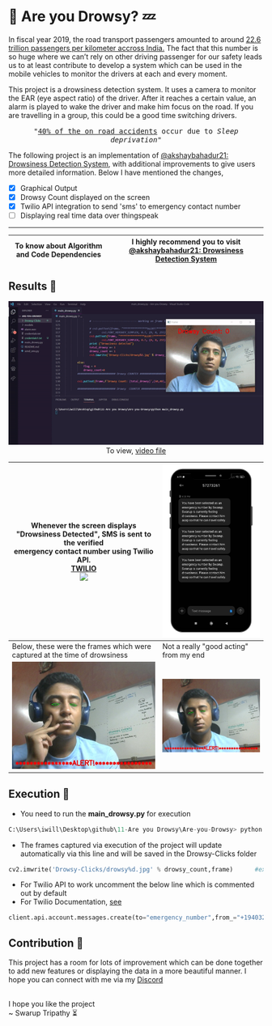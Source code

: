 # 🚗 Are you Drowsy? 💤

<p>
  In fiscal year 2019, the road transport passengers amounted to around <a href="https://www.statista.com/statistics/667456/road-transport-passengers-india/
">22.6 trillion passengers per kilometer accross India.</a>
  The fact that this number is so huge where we can’t rely on other driving passenger for our safety leads us to at least contribute to develop a system which can be used in the mobile vehicles to monitor the drivers at each and every moment.

This project is a drowsiness detection system. It uses a camera to monitor the EAR (eye aspect ratio) of the driver. After it reaches a certain value, an alarm is played to wake the driver and make him focus on the road. If you are travelling in a group, this could be a good time switching drivers.
</p>

<p align=center>
  <samp>"<a href="https://www.thehindu.com/news/national/kerala/sleep-deprived-drivers-responsible-for-40-of-road-accidents-say-transport-officials/
">40% of the on road accidents</a> occur due to <em>Sleep deprivation</em>"</samp>
</p>

<p>
  The following project is an implementation of <a href="https://github.com/akshaybahadur21/Drowsiness_Detection">@akshaybahadur21: Drowsiness Detection System</a>, with additional improvements to give users more detailed information. Below I have mentioned the changes,
  
- [X] Graphical Output 
- [X] Drowsy Count displayed on the screen
- [X] Twilio API integration to send 'sms' to emergency contact number
- [ ] Displaying real time data over thingspeak 
   
</p>
<hr>

| To know about Algorithm and Code Dependencies | I highly recommend you to visit <a href="https://github.com/akshaybahadur21/Drowsiness_Detection">@akshaybahadur21: Drowsiness Detection System</a>  |
| --- | --- |

## Results 💯

<p align=center>
  <img src="https://github.com/Curovearth/Are-you-Drowsy/blob/main/img/working%20GIF.gif" width=729 /><br>
  To view, <a href="https://github.com/Curovearth/Are-you-Drowsy/blob/main/img/working.mov">video file</a>
</p>

| <p>Whenever the screen displays "Drowsiness Detected", SMS is sent to the verified<br> emergency contact number using Twilio API.<br> <a href="https://www.twilio.com/">TWILIO</a> <br><img src="https://twilio-cms-prod.s3.amazonaws.com/images/sms-email.width-600.format-jpeg.jpegquality-85.jpg" width=300 /></p> | <img src="https://github.com/Curovearth/Are-you-Drowsy/blob/main/img/sms.png" /> |
| --- | --- |
| Below, these were the frames which were captured at the time of drowsiness | Not a really "good acting" from my end |
| <img src="https://github.com/Curovearth/Are-you-Drowsy/blob/main/Drowsy-Clicks/drowsy1.jpg" width=400 /> | <img src="https://github.com/Curovearth/Are-you-Drowsy/blob/main/Drowsy-Clicks/drowsy2.jpg" width=400 /> |


## Execution 🔧

- You need to run the **main_drowsy.py** for execution 
```python
C:\Users\iwill\Desktop\github\11-Are you Drowsy\Are-you-Drowsy> python main_drowsy.py
```

- The frames captured via execution of the project will update automatically via this line and will be saved in the Drowsy-Clicks folder
```python
cv2.imwrite('Drowsy-Clicks/drowsy%d.jpg' % drowsy_count,frame)		#extracts that particular frame
```

- For Twilio API to work uncomment the below line which is commented out by default
- For Twilio Documentation, <a href="https://www.twilio.com/docs/messaging">see</a>
```python
client.api.account.messages.create(to="emergency_number",from_="+19403267422",body=body)
```

## Contribution 🤝
This project has a room for lots of improvement which can be done together to add new features or displaying the data in a more beautiful manner.
I hope you can connect with me via my <a href="https://discord.com/channels/718336604887973939">Discord</a>

<br>
I hope you like the project<br>
~ Swarup Tripathy ⏳
